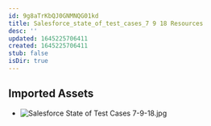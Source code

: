 ```yaml
---
id: 9g8aTrKbQJ0GNMNQG01kd
title: Salesforce_state_of_test_cases_7 9 18 Resources
desc: ''
updated: 1645225706411
created: 1645225706411
stub: false
isDir: true
---
```

## Imported Assets
- ![Salesforce State of Test Cases 7-9-18.jpg](/assets/salesforce-state-of-test-cases-7-9-18.jpg)
